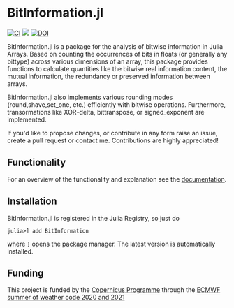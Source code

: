 # BitInformation.jl
[![CI](https://github.com/milankl/BitInformation.jl/actions/workflows/CI.yml/badge.svg)](https://github.com/milankl/BitInformation.jl/actions/workflows/CI.yml)
[![](https://img.shields.io/badge/docs-dev-blue.svg)](https://milankl.github.io/BitInformation.jl/dev)
[![DOI](https://zenodo.org/badge/DOI/10.5281/zenodo.4774191.svg)](https://doi.org/10.5281/zenodo.4774191)

BitInformation.jl is a package for the analysis of bitwise information in Julia Arrays.
Based on counting the occurrences of bits in floats (or generally any bittype) across various
dimensions of an array, this package provides functions to calculate quantities like the 
bitwise real information content, the mutual information, the redundancy or preserved information
between arrays.

BitInformation.jl also implements various rounding modes (round,shave,set_one, etc.)
efficiently with bitwise operations. Furthermore, transormations like XOR-delta, bittranspose,
or signed_exponent are implemented.

If you'd like to propose changes, or contribute in any form raise an issue, create a pull request
or contact me. Contributions are highly appreciated!

## Functionality

For an overview of the functionality and explanation see the
[documentation](https://milankl.github.io/BitInformation.jl/dev).

## Installation

BitInformation.jl is registered in the Julia Registry, so just do
```
julia>] add BitInformation
```
where `]` opens the package manager. The latest version is automatically installed.

## Funding

This project is funded by the [Copernicus Programme](https://www.copernicus.eu/en/copernicus-services/atmosphere) through the [ECMWF summer of weather code 2020 and 2021](https://esowc.ecmwf.int/)

